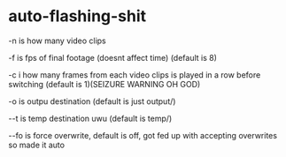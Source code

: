 # auto-flashing-shit

-n is how many video clips

-f is fps of final footage (doesnt affect time) (default is 8)

-c i how many frames from each video clips is played in a row before switching (default is 1)(SEIZURE WARNING OH GOD)

-o is outpu destination (default is just output/)

--t is temp destination uwu (default is temp/)

--fo is force overwrite, default is off, got fed up with accepting overwrites so made it auto
